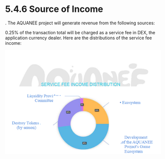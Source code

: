 # 5.4.6 Source of Income

. The AQUANEE project will generate revenue from the following sources:

0.25% of the transaction total will be charged as a service fee in DEX, the application currency dealer. Here are the distributions of the service fee income:

![alt Income](<../assets/image15 (1).png>)
